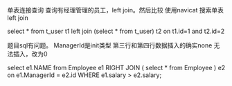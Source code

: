  单表连接查询 查询有经理管理的员工，left join。然后比较
 使用navicat
 搜索单表left join

 select * from t_user t1  left join (select * from t_user) t2 on t1.id=1 and t2.id=2


 题目sql有问题。 ManagerId是init类型 第三行和第四行数据插入的确实none 无法插入，改为0


 select e1.NAME from Employee e1 RIGHT JOIN ( select * from Employee ) e2 on e1.ManagerId = e2.id WHERE e1.salary > e2.salary;